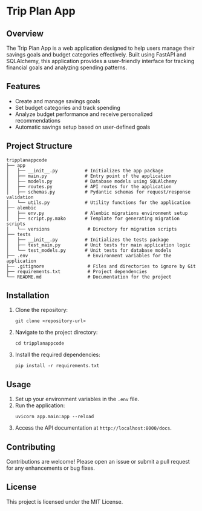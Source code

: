 # Trip Plan App

## Overview
The Trip Plan App is a web application designed to help users manage their savings goals and budget categories effectively. Built using FastAPI and SQLAlchemy, this application provides a user-friendly interface for tracking financial goals and analyzing spending patterns.

## Features
- Create and manage savings goals
- Set budget categories and track spending
- Analyze budget performance and receive personalized recommendations
- Automatic savings setup based on user-defined goals

## Project Structure
```
tripplanappcode
├── app
│   ├── __init__.py          # Initializes the app package
│   ├── main.py              # Entry point of the application
│   ├── models.py            # Database models using SQLAlchemy
│   ├── routes.py            # API routes for the application
│   ├── schemas.py           # Pydantic schemas for request/response validation
│   └── utils.py             # Utility functions for the application
├── alembic
│   ├── env.py               # Alembic migrations environment setup
│   ├── script.py.mako       # Template for generating migration scripts
│   └── versions              # Directory for migration scripts
├── tests
│   ├── __init__.py          # Initializes the tests package
│   ├── test_main.py         # Unit tests for main application logic
│   └── test_models.py       # Unit tests for database models
├── .env                      # Environment variables for the application
├── .gitignore                # Files and directories to ignore by Git
├── requirements.txt          # Project dependencies
└── README.md                 # Documentation for the project
```

## Installation
1. Clone the repository:
   ```
   git clone <repository-url>
   ```
2. Navigate to the project directory:
   ```
   cd tripplanappcode
   ```
3. Install the required dependencies:
   ```
   pip install -r requirements.txt
   ```

## Usage
1. Set up your environment variables in the `.env` file.
2. Run the application:
   ```
   uvicorn app.main:app --reload
   ```
3. Access the API documentation at `http://localhost:8000/docs`.

## Contributing
Contributions are welcome! Please open an issue or submit a pull request for any enhancements or bug fixes.

## License
This project is licensed under the MIT License.